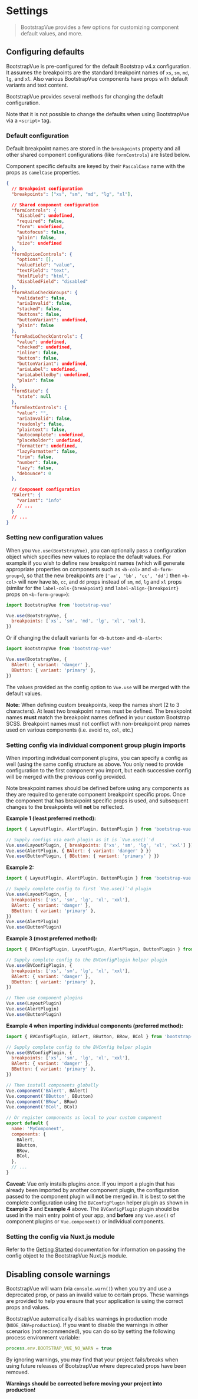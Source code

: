 # Settings

> BootstrapVue provides a few options for customizing component default values, and more.

## Configuring defaults

BootstrapVue is pre-configured for the default Bootstrap v4.x configuration. It assumes the
breakpoints are the standard breakpoint names of `xs`, `sm`, `md`, `lg`, and `xl`. Also various
BootstrapVue components have props with default variants and text content.

BootstrapVue provides several methods for changing the default configuration.

Note that it is not possible to change the defaults when using BootstrapVue via a `<script>` tag.

### Default configuration

Default breakpoint names are stored in the `breakpoints` property and all other shared component
configurations (like `formControls`) are listed below.

Component specific defaults are keyed by their `PascalCase` name with the props as `camelCase`
properties.

```json
{
  // Breakpoint configuration
  "breakpoints": ["xs", "sm", "md", "lg", "xl"],

  // Shared component configuration
  "formControls": {
    "disabled": undefined,
    "required": false,
    "form": undefined,
    "autofocus": false,
    "plain": false,
    "size": undefined
  },
  "formOptionControls": {
    "options": [],
    "valueField": "value",
    "textField": "text",
    "htmlField": "html",
    "disabledField": "disabled"
  },
  "formRadioCheckGroups": {
    "validated": false,
    "ariaInvalid": false,
    "stacked": false,
    "buttons": false,
    "buttonVariant": undefined,
    "plain": false
  },
  "formRadioCheckControls": {
    "value": undefined,
    "checked": undefined,
    "inline": false,
    "button": false,
    "buttonVariant": undefined,
    "ariaLabel": undefined,
    "ariaLabelledby": undefined,
    "plain": false
  },
  "formState": {
    "state": null
  },
  "formTextControls": {
    "value": "",
    "ariaInvalid": false,
    "readonly": false,
    "plaintext": false,
    "autocomplete": undefined,
    "placeholder": undefined,
    "formatter": undefined,
    "lazyFormatter": false,
    "trim": false,
    "number": false,
    "lazy": false,
    "debounce": 0
  },

  // Component configuration
  "BAlert": {
    "variant": "info"
    // ...
  }
  // ...
}
```

### Setting new configuration values

When you `Vue.use(BootstrapVue)`, you can optionally pass a configuration object which specifies new
values to replace the default values. For example if you wish to define new breakpoint names (which
will generate appropriate properties on components such as `<b-col>` and `<b-form-group>`), so that
the new breakpoints are `['aa', 'bb', 'cc', 'dd']` then `<b-col>` will now have `bb`, `cc`, and `dd`
props instead of `sm`, `md`, `lg` and `xl` props (similar for the `label-cols-{breakpoint}` and
`label-align-{breakpoint}` props on `<b-form-group>`):

```js
import BootstrapVue from 'bootstrap-vue'

Vue.use(BootstrapVue, {
  breakpoints: [`xs`, 'sm', 'md', 'lg', 'xl', 'xxl'],
})
```

Or if changing the default variants for `<b-button>` and `<b-alert>`:

```js
import BootstrapVue from 'bootstrap-vue'

Vue.use(BootstrapVue, {
  BAlert: { variant: 'danger' },
  BButton: { variant: 'primary' },
})
```

The values provided as the config option to `Vue.use` will be merged with the default values.

**Note:** When defining custom breakpoints, keep the names short (2 to 3 characters). At least two
breakpoint names must be defined. The breakpoint names **must** match the breakpoint names defined
in your custom Bootstrap SCSS. Breakpoint names must not conflict with non-breakpoint prop names
used on various components (i.e. avoid `to`, `col`, etc.)

### Setting config via individual component group plugin imports

When importing individual component plugins, you can specify a config as well (using the same config
structure as above. You only need to provide configuration to the first component you import, but
each successive config will be merged with the previous config provided.

Note breakpoint names should be defined before using any components as they are required to generate
component breakpoint specific props. Once the component that has breakpoint specific props is used,
and subsequent changes to the breakpoints will **not** be reflected.

**Example 1 (least preferred method):**

<!-- eslint-disable import/first, import/no-duplicates -->

```js
import { LayoutPlugin, AlertPlugin, ButtonPlugin } from 'bootstrap-vue'

// Supply configs via each plugin as it is `Vue.use()`'d
Vue.use(LayoutPlugin, { breakpoints: ['xs', 'sm', 'lg', 'xl', 'xxl'] })
Vue.use(AlertPlugin, { BAlert: { variant: 'danger' } })
Vue.use(ButtonPlugin, { BButton: { variant: 'primary' } })
```

**Example 2:**

<!-- eslint-disable import/first, import/no-duplicates -->

```js
import { LayoutPlugin, AlertPlugin, ButtonPlugin } from 'bootstrap-vue'

// Supply complete config to first `Vue.use()`'d plugin
Vue.use(LayoutPlugin, {
  breakpoints: ['xs', 'sm', 'lg', 'xl', 'xxl'],
  BAlert: { variant: 'danger' },
  BButton: { variant: 'primary' },
})
Vue.use(AlertPlugin)
Vue.use(ButtonPlugin)
```

**Example 3 (most preferred method):**

<!-- eslint-disable import/first, import/no-duplicates -->

```js
import { BVConfigPlugin, LayoutPlugin, AlertPlugin, ButtonPlugin } from 'bootstrap-vue'

// Supply complete config to the BVConfigPlugin helper plugin
Vue.use(BVConfigPlugin, {
  breakpoints: ['xs', 'sm', 'lg', 'xl', 'xxl'],
  BAlert: { variant: 'danger' },
  BButton: { variant: 'primary' },
})

// Then use component plugins
Vue.use(LayoutPlugin)
Vue.use(AlertPlugin)
Vue.use(ButtonPlugin)
```

**Example 4 when importing individual components (preferred method):**

<!-- eslint-disable import/first, import/no-duplicates -->

```js
import { BVConfigPlugin, BAlert, BButton, BRow, BCol } from 'bootstrap-vue'

// Supply complete config to the BVConfig helper plugin
Vue.use(BVConfigPlugin, {
  breakpoints: ['xs', 'sm', 'lg', 'xl', 'xxl'],
  BAlert: { variant: 'danger' },
  BButton: { variant: 'primary' },
})

// Then install components globally
Vue.component('BAlert', BAlert)
Vue.component('BButton', BButton)
Vue.component('BRow', BRow)
Vue.component('BCol', BCol)

// Or register components as local to your custom component
export default {
  name: 'MyComponent',
  components: {
    BAlert,
    BButton,
    BRow,
    BCol,
  },
  // ...
}
```

**Caveat:** Vue only installs plugins _once_. If you import a plugin that has already been imported
by another component plugin, the configuration passed to the component plugin will **not** be merged
in. It is best to set the complete configuration using the `BVConfigPlugin` helper plugin as shown
in **Example 3** and **Example 4** above. The `BVConfigPlugin` plugin should be used in the main
entry point of your app, and **before** any `Vue.use()` of component plugins or `Vue.component()` or
individual components.

### Setting the config via Nuxt.js module

Refer to the [Getting Started](/docs/#nuxtjs-module) documentation for information on passing the
config object to the BootstrapVue Nuxt.js module.

## Disabling console warnings

BootstrapVue will warn (via `console.warn()`) when you try and use a deprecated prop, or pass an
invalid value to certain props. These warnings are provided to help you ensure that your application
is using the correct props and values.

BootstrapVue automatically disables warnings in production mode (`NODE_ENV=production`). If you want
to disable the warnings in other scenarios (not recommended), you can do so by setting the following
process environment variable:

<!-- eslint-disable no-unused-vars -->

```js
process.env.BOOTSTRAP_VUE_NO_WARN = true
```

By ignoring warnings, you may find that your project fails/breaks when using future releases of
BootstrapVue where deprecated props have been removed.

**Warnings should be corrected before moving your project into production!**
